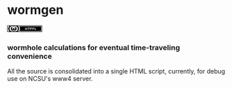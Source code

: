 # wormgen
![wtfpl badge](img/wtfpl.png)
### wormhole calculations for eventual time-traveling convenience

All the source is consolidated into a single HTML script, currently, for debug use on NCSU's www4 server.
